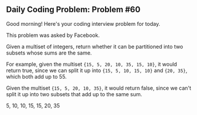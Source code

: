 ## Daily Coding Problem: Problem #60

Good morning! Here's your coding interview problem for today.

This problem was asked by Facebook.

Given a multiset of integers, return whether it can be partitioned into two subsets whose sums are the same.

For example, given the multiset `{15, 5, 20, 10, 35, 15, 10}`, it would return true, since we can split it up into `{15, 5, 10, 15, 10}` and `{20, 35}`, which both add up to 55.

Given the multiset `{15, 5, 20, 10, 35}`, it would return false, since we can't split it up into two subsets that add up to the same sum.



5, 10, 10, 15, 15, 20, 35

